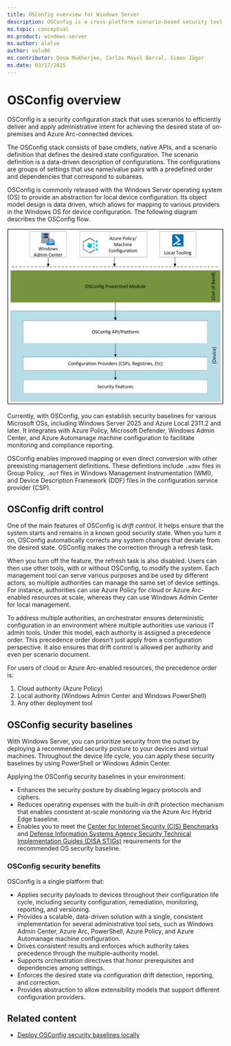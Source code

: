 ```yaml
---
title: OSConfig overview for Windows Server
description: OSConfig is a cross-platform scenario-based security tool to manage on-premises Windows Server and Azure Arc-connected devices.
ms.topic: conceptual
ms.product: windows-server
ms.author: alalve
author: xelu86
ms.contributor: Dona Mukherjee, Carlos Mayol Berral, Simon Jäger
ms.date: 03/17/2025
---
```


# OSConfig overview

OSConfig is a security configuration stack that uses scenarios to efficiently deliver and apply administrative intent for achieving the desired state of on-premises and Azure Arc-connected devices.

The OSConfig stack consists of base cmdlets, native APIs, and a scenario definition that defines the desired state configuration. The scenario definition is a data-driven description of configurations. The configurations are groups of settings that use name/value pairs with a predefined order and dependencies that correspond to subareas.

OSConfig is commonly released with the Windows Server operating system (OS) to provide an abstraction for local device configuration. Its object model design is data driven, which allows for mapping to various providers in the Windows OS for device configuration. The following diagram describes the OSConfig flow.

![Flowchart of the o s config PowerShell module.](../media/osconfig/osconfig-module-flowchart.png)

Currently, with OSConfig, you can establish security baselines for various Microsoft OSs, including Windows Server 2025 and Azure Local 2311.2 and later. It integrates with Azure Policy, Microsoft Defender, Windows Admin Center, and Azure Automanage machine configuration to facilitate monitoring and compliance reporting.

OSConfig enables improved mapping or even direct conversion with other preexisting management definitions. These definitions include `.admx` files in Group Policy, `.mof` files in Windows Management Instrumentation (WMI), and Device Description Framework (DDF) files in the configuration service provider (CSP).

## OSConfig drift control

One of the main features of OSConfig is *drift control*. It helps ensure that the system starts and remains in a known good security state. When you turn it on, OSConfig automatically corrects any system changes that deviate from the desired state. OSConfig makes the correction through a refresh task.

When you turn off the feature, the refresh task is also disabled. Users can then use other tools, with or without OSConfig, to modify the system. Each management tool can serve various purposes and be used by different actors, so multiple authorities can manage the same set of device settings. For instance, authorities can use Azure Policy for cloud or Azure Arc-enabled resources at scale, whereas they can use Windows Admin Center for local management.

To address multiple authorities, an orchestrator ensures deterministic configuration in an environment where multiple authorities use various IT admin tools. Under this model, each authority is assigned a precedence order. This precedence order doesn't just apply from a configuration perspective. It also ensures that drift control is allowed per authority and even per scenario document.

For users of cloud or Azure Arc-enabled resources, the precedence order is:

1. Cloud authority (Azure Policy)
1. Local authority (Windows Admin Center and Windows PowerShell)
1. Any other deployment tool

## OSConfig security baselines

With Windows Server, you can prioritize security from the outset by deploying a recommended security posture to your devices and virtual machines. Throughout the device life cycle, you can apply these security baselines by using PowerShell or Windows Admin Center.

Applying the OSConfig security baselines in your environment:

- Enhances the security posture by disabling legacy protocols and ciphers.
- Reduces operating expenses with the built-in drift protection mechanism that enables consistent at-scale monitoring via the Azure Arc Hybrid Edge baseline.
- Enables you to meet the [Center for Internet Security (CIS) Benchmarks](https://www.cisecurity.org/cis-benchmarks) and [Defense Information Systems Agency Security Technical Implementation Guides (DISA STIGs)](https://public.cyber.mil/stigs) requirements for the recommended OS security baseline.

### OSConfig security benefits

OSConfig is a single platform that:

- Applies security payloads to devices throughout their configuration life cycle, including security configuration, remediation, monitoring, reporting, and versioning.
- Provides a scalable, data-driven solution with a single, consistent implementation for several administrative tool sets, such as Windows Admin Center, Azure Arc, PowerShell, Azure Policy, and Azure Automanage machine configuration.
- Drives consistent results and enforces which authority takes precedence through the multiple-authority model.
- Supports orchestration directives that honor prerequisites and dependencies among settings.
- Enforces the desired state via configuration drift detection, reporting, and correction.
- Provides abstraction to allow extensibility models that support different configuration providers.

## Related content

- [Deploy OSConfig security baselines locally](osconfig-how-to-configure-security-baselines.md)
